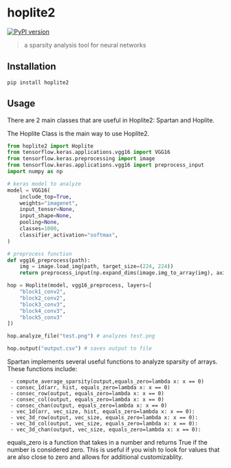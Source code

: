 # hoplite2
[![PyPI version](https://badge.fury.io/py/hoplite2.svg)](https://badge.fury.io/py/hoplite2)
> a sparsity analysis tool for neural networks

## Installation
`pip install hoplite2`


## Usage
There are 2 main classes that are useful in Hoplite2: Spartan and Hoplite.

The Hoplite Class is the main way to use Hoplite2.
```Python
from hoplite2 import Hoplite
from tensorflow.keras.applications.vgg16 import VGG16
from tensorflow.keras.preprocessing import image
from tensorflow.keras.applications.vgg16 import preprocess_input
import numpy as np

# keras model to analyze
model = VGG16(
    include_top=True,
    weights="imagenet",
    input_tensor=None,
    input_shape=None,
    pooling=None,
    classes=1000,
    classifier_activation="softmax",
)

# preprocess function
def vgg16_preprocess(path):
    img = image.load_img(path, target_size=(224, 224))
    return preprocess_input(np.expand_dims(image.img_to_array(img), axis=0))

hop = Hoplite(model, vgg16_preprocess, layers=[
    "block1_conv2",
    "block2_conv2",
    "block3_conv3",
    "block4_conv3",
    "block5_conv3"
])

hop.analyze_file("test.png") # analyzes test.png

hop.output("output.csv") # saves output to file
```


Spartan implements several useful functions to analyze sparsity of arrays.
These functions include:
```
 - compute_average_sparsity(output,equals_zero=lambda x: x == 0)
 - consec_1d(arr, hist, equals_zero=lambda x: x == 0)
 - consec_row(output, equals_zero=lambda x: x == 0)
 - consec_col(output, equals_zero=lambda x: x == 0)
 - consec_chan(output, equals_zero=lambda x: x == 0)
 - vec_1d(arr, vec_size, hist, equals_zero=lambda x: x == 0):
 - vec_3d_row(output, vec_size, equals_zero=lambda x: x == 0):
 - vec_3d_col(output, vec_size, equals_zero=lambda x: x == 0):
 - vec_3d_chan(output, vec_size, equals_zero=lambda x: x == 0):
```

equals_zero is a function that takes in a number and returns True if the number is considered zero. This is useful if you wish to look for values that are also close to zero and allows for additional customizablity.
